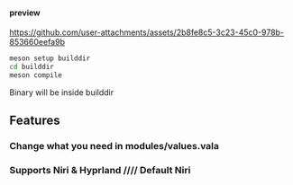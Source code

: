 #### preview


https://github.com/user-attachments/assets/2b8fe8c5-3c23-45c0-978b-853660eefa9b

```sh
meson setup builddir
cd builddir
meson compile
```

Binary will be inside builddir

## Features
### Change what you need in modules/values.vala

### Supports Niri & Hyprland //// Default Niri